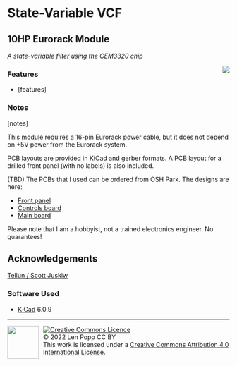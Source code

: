 # State-Variable VCF

## 10HP Eurorack Module

_A state-variable filter using the CEM3320 chip_

<img src="title.jpg" style="float:right">

### Features
- [features]

### Notes
[notes]

This module requires a 16-pin Eurorack power cable, but it does not depend on +5V power from the Eurorack system.

PCB layouts are provided in KiCad and gerber formats. A PCB layout for a drilled front panel (with no labels) is also included.

(TBD) The PCBs that I used can be ordered from OSH Park. The designs are here:
- [Front panel](https://oshpark.com/shared_projects/zzz)
- [Controls board](https://oshpark.com/shared_projects/zzz)
- [Main board](https://oshpark.com/shared_projects/zzz)

Please note that I am a hobbyist, not a trained electronics engineer. No guarantees!

## Acknowledgements

[Tellun / Scott Juskiw](http://www.tellun.com/motm/diy/tln428/TLN-428.html)

### Software Used

* [KiCad](https://www.kicad.org/) 6.0.9

<hr /><div><div style="float:left; padding-right:10px;"><img src="https://i0.wp.com/www.oshwa.org/wp-content/uploads/2014/03/oshw-logo-100-px.png" width=71 height=75 /></div><div style="xfloat:left; padding-left:10px;"><a rel="license" href="http://creativecommons.org/licenses/by/4.0/"><img alt="Creative Commons Licence" style="border-width:0;" src="https://i.creativecommons.org/l/by/4.0/88x31.png" /></a><br />© 2022 Len Popp CC BY<br />This work is licensed under a <a rel="license" href="http://creativecommons.org/licenses/by/4.0/">Creative Commons Attribution 4.0 International License</a>.</div></div>